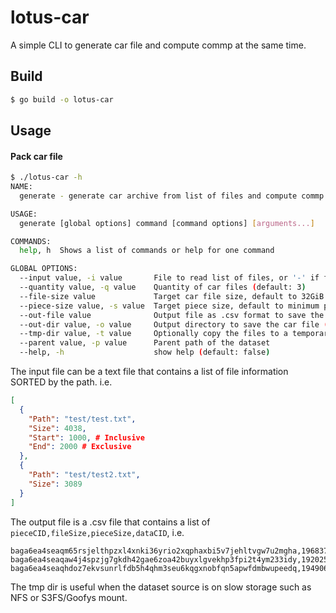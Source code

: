# lotus-car
A simple CLI to generate car file and compute commp at the same time.

## Build
```sh
$ go build -o lotus-car
```
## Usage

#### Pack car file

```sh
$ ./lotus-car -h
NAME:
  generate - generate car archive from list of files and compute commp in the mean time

USAGE:
  generate [global options] command [command options] [arguments...]

COMMANDS:
  help, h  Shows a list of commands or help for one command

GLOBAL OPTIONS:
  --input value, -i value       File to read list of files, or '-' if from stdin (default: "-")
  --quantity value, -q value    Quantity of car files (default: 3)
  --file-size value             Target car file size, default to 32GiB size sector (default: 19327352832)
  --piece-size value, -s value  Target piece size, default to minimum possible value (default: 34359738368)
  --out-file value              Output file as .csv format to save the car file (default: "./source.csv")
  --out-dir value, -o value     Output directory to save the car file (default: ".")
  --tmp-dir value, -t value     Optionally copy the files to a temporary (and much faster) directory
  --parent value, -p value      Parent path of the dataset
  --help, -h                    show help (default: false)
```

The input file can be a text file that contains a list of file information SORTED by the path. i.e.
```json
[
  {
    "Path": "test/test.txt",
    "Size": 4038,
    "Start": 1000, # Inclusive
    "End": 2000 # Exclusive
  },
  {
    "Path": "test/test2.txt",
    "Size": 3089
  }
]
```

The output file is a .csv file that contains a list of `pieceCID,fileSize,pieceSize,dataCID`, i.e.
```csv
baga6ea4seaqm65rsjelthpzxl4xnki36yrio2xqphaxbi5v7jehltvgw7u2mgha,19683716501,34359738368,bafybeifvajapn6oa5wbmsxlxeffueb3ozzcuqxwcgoyradtqdukvzjaczu
baga6ea4seaqaw4j4spzjg7gkdh42gae6zoa42buyxlgvekhp3fpi2t4ym233idy,19202597332,34359738368,bafybeih7mkv4u2tdygwhnhpwfijir6pe62x653iwq2s2nlqj5r25m35hoe
baga6ea4seaqhdoz7ekvsunrlfdb5h4qhm3seu6kqgxnobfqn5apwfdmbwupeedq,19490669522,34359738368,bafybeig5ziizy3vdwqwyf37duf2vnjqmjflxuttphz563h24w7i3zmr54q
```

The tmp dir is useful when the dataset source is on slow storage such as NFS or S3FS/Goofys mount.
